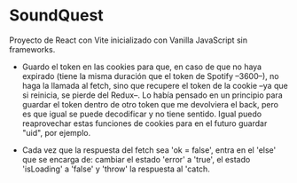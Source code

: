 # SoundQuest

Proyecto de React con Vite inicializado con Vanilla JavaScript sin frameworks.

- Guardo el token en las cookies para que, en caso de que no haya expirado (tiene la misma duración que el token de Spotify –3600–), no haga la llamada al fetch, sino que recupere el token de la cookie –ya que si reinicia, se pierde del Redux–. Lo había pensado en un principio para guardar el token dentro de otro token que me devolviera el back, pero es que igual se puede decodificar y no tiene sentido. Igual puedo reaprovechar estas funciones de cookies para en el futuro guardar "uid", por ejemplo.

- Cada vez que la respuesta del fetch sea 'ok = false', entra en el 'else' que se encarga de: cambiar el estado 'error' a 'true', el estado 'isLoading' a 'false' y 'throw' la respuesta al 'catch.
